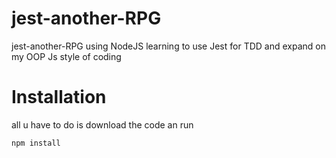 # jest-another-RPG
jest-another-RPG using NodeJS
learning to use Jest for TDD and expand on my OOP Js style of coding 
# Installation
all u have to do is download the code an run
  
    npm install

